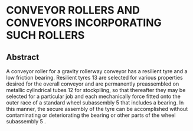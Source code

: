# CONVEYOR ROLLERS AND CONVEYORS INCORPORATING SUCH ROLLERS

## Abstract
A conveyor roller for a gravity rollerway conveyor has a resilient tyre and a low friction bearing. Resilient tyres 13 are selected for various properties desired for the overall conveyor and are permanently preassembled on metallic cylindrical tubes 12 for stockpiling, so that thereafter they may be selected for a particular job and each mechanically force fitted onto the outer race of a standard wheel subassembly 5 that includes a bearing. In this manner, the secure assembly of the tyre can be accomplished without contaminating or deteriorating the bearing or other parts of the wheel subassembly 5 .